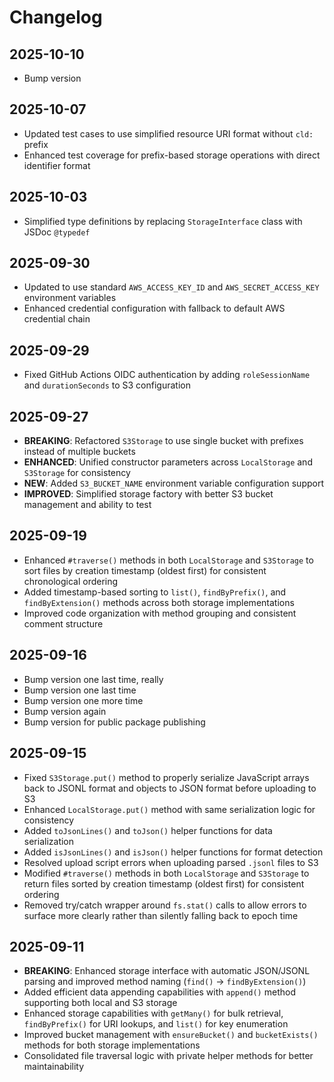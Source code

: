 # Changelog

## 2025-10-10

- Bump version

## 2025-10-07

- Updated test cases to use simplified resource URI format without `cld:` prefix
- Enhanced test coverage for prefix-based storage operations with direct
  identifier format

## 2025-10-03

- Simplified type definitions by replacing `StorageInterface` class with JSDoc
  `@typedef`

## 2025-09-30

- Updated to use standard `AWS_ACCESS_KEY_ID` and `AWS_SECRET_ACCESS_KEY`
  environment variables
- Enhanced credential configuration with fallback to default AWS credential
  chain

## 2025-09-29

- Fixed GitHub Actions OIDC authentication by adding `roleSessionName` and
  `durationSeconds` to S3 configuration

## 2025-09-27

- **BREAKING**: Refactored `S3Storage` to use single bucket with prefixes
  instead of multiple buckets
- **ENHANCED**: Unified constructor parameters across `LocalStorage` and
  `S3Storage` for consistency
- **NEW**: Added `S3_BUCKET_NAME` environment variable configuration support
- **IMPROVED**: Simplified storage factory with better S3 bucket management and
  ability to test

## 2025-09-19

- Enhanced `#traverse()` methods in both `LocalStorage` and `S3Storage` to sort
  files by creation timestamp (oldest first) for consistent chronological
  ordering
- Added timestamp-based sorting to `list()`, `findByPrefix()`, and
  `findByExtension()` methods across both storage implementations
- Improved code organization with method grouping and consistent comment
  structure

## 2025-09-16

- Bump version one last time, really
- Bump version one last time
- Bump version one more time
- Bump version again
- Bump version for public package publishing

## 2025-09-15

- Fixed `S3Storage.put()` method to properly serialize JavaScript arrays back to
  JSONL format and objects to JSON format before uploading to S3
- Enhanced `LocalStorage.put()` method with same serialization logic for
  consistency
- Added `toJsonLines()` and `toJson()` helper functions for data serialization
- Added `isJsonLines()` and `isJson()` helper functions for format detection
- Resolved upload script errors when uploading parsed `.jsonl` files to S3
- Modified `#traverse()` methods in both `LocalStorage` and `S3Storage` to
  return files sorted by creation timestamp (oldest first) for consistent
  ordering
- Removed try/catch wrapper around `fs.stat()` calls to allow errors to surface
  more clearly rather than silently falling back to epoch time

## 2025-09-11

- **BREAKING**: Enhanced storage interface with automatic JSON/JSONL parsing and
  improved method naming (`find()` → `findByExtension()`)
- Added efficient data appending capabilities with `append()` method supporting
  both local and S3 storage
- Enhanced storage capabilities with `getMany()` for bulk retrieval,
  `findByPrefix()` for URI lookups, and `list()` for key enumeration
- Improved bucket management with `ensureBucket()` and `bucketExists()` methods
  for both storage implementations
- Consolidated file traversal logic with private helper methods for better
  maintainability
